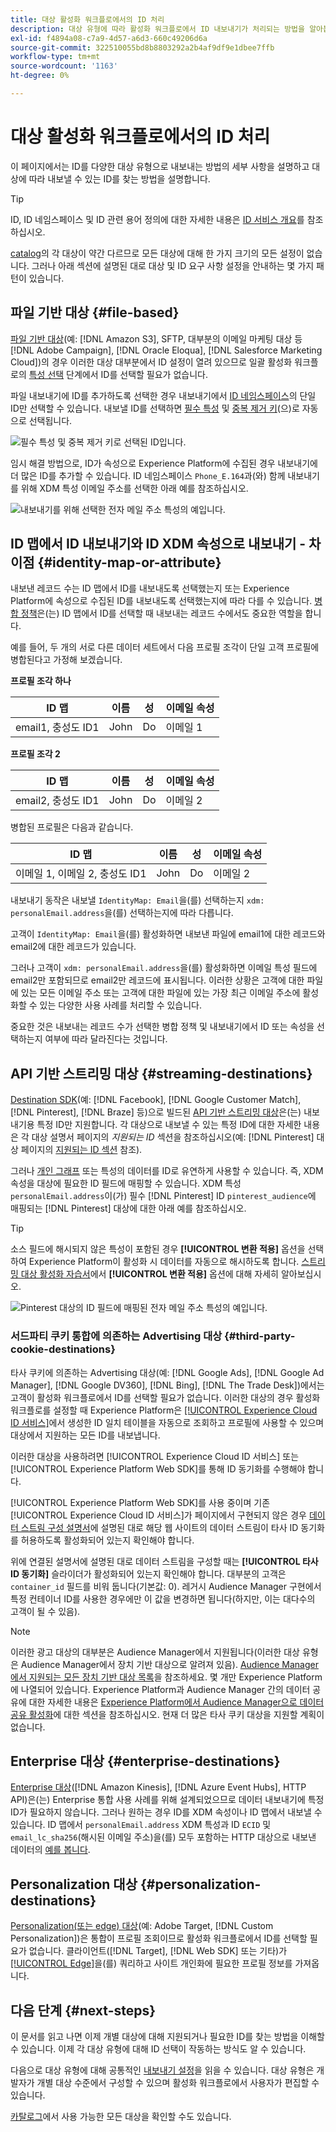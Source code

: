```yaml
---
title: 대상 활성화 워크플로에서의 ID 처리
description: 대상 유형에 따라 활성화 워크플로에서 ID 내보내기가 처리되는 방법을 알아봅니다
exl-id: f4894a08-c7a9-4d57-a6d3-660c49206d6a
source-git-commit: 322510055bd8b8803292a2b4af9df9e1dbee7ffb
workflow-type: tm+mt
source-wordcount: '1163'
ht-degree: 0%

---
```


# 대상 활성화 워크플로에서의 ID 처리

이 페이지에서는 ID를 다양한 대상 유형으로 내보내는 방법의 세부 사항을 설명하고 대상에 따라 내보낼 수 있는 ID를 찾는 방법을 설명합니다.

>[!TIP]
>
> ID, ID 네임스페이스 및 ID 관련 용어 정의에 대한 자세한 내용은 [ID 서비스 개요](/help/identity-service/home.md)를 참조하십시오.

[catalog](/help/destinations/catalog/overview.md)의 각 대상이 약간 다르므로 모든 대상에 대해 한 가지 크기의 모든 설정이 없습니다. 그러나 아래 섹션에 설명된 대로 대상 및 ID 요구 사항 설정을 안내하는 몇 가지 패턴이 있습니다.

## 파일 기반 대상 {#file-based}

[파일 기반 대상](/help/destinations/destination-types.md#file-based)(예: [!DNL Amazon S3], SFTP, 대부분의 이메일 마케팅 대상 등 [!DNL Adobe Campaign], [!DNL Oracle Eloqua], [!DNL Salesforce Marketing Cloud])의 경우 이러한 대상 대부분에서 ID 설정이 열려 있으므로 일괄 활성화 워크플로의 [특성 선택](/help/destinations/ui/activate-batch-profile-destinations.md#select-attributes) 단계에서 ID를 선택할 필요가 없습니다.

파일 내보내기에 ID를 추가하도록 선택한 경우 내보내기에서 [ID 네임스페이스](/help/identity-service/features/identity-graph-viewer.md#access-identity-graph-viewer)의 단일 ID만 선택할 수 있습니다. 내보낼 ID를 선택하면 [필수 특성](/help/destinations/ui/activate-batch-profile-destinations.md#mandatory-attributes) 및 [중복 제거 키](/help/destinations/ui/activate-batch-profile-destinations.md#deduplication-keys)(으)로 자동으로 선택됩니다.

![필수 특성 및 중복 제거 키로 선택된 ID입니다.](/help/destinations/assets/how-destinations-work/selected-identity.png)

임시 해결 방법으로, ID가 속성으로 Experience Platform에 수집된 경우 내보내기에 더 많은 ID를 추가할 수 있습니다. ID 네임스페이스 `Phone_E.164`과(와) 함께 내보내기를 위해 XDM 특성 이메일 주소를 선택한 아래 예를 참조하십시오.

![내보내기를 위해 선택한 전자 메일 주소 특성의 예입니다.](/help/destinations/assets/how-destinations-work/email-selected.png)

## ID 맵에서 ID 내보내기와 ID XDM 속성으로 내보내기 - 차이점 {#identity-map-or-attribute}

내보낸 레코드 수는 ID 맵에서 ID를 내보내도록 선택했는지 또는 Experience Platform에 속성으로 수집된 ID를 내보내도록 선택했는지에 따라 다를 수 있습니다. [병합 정책](/help/profile/merge-policies/overview.md)은(는) ID 맵에서 ID를 선택할 때 내보내는 레코드 수에서도 중요한 역할을 합니다.

예를 들어, 두 개의 서로 다른 데이터 세트에서 다음 프로필 조각이 단일 고객 프로필에 병합된다고 가정해 보겠습니다.

**프로필 조각 하나**

| ID 맵 | 이름 | 성 | 이메일 속성 |
|---------|----------|---------|--------|
| email1, 충성도 ID1 | John | Do | 이메일 1 |


**프로필 조각 2**

| ID 맵 | 이름 | 성 | 이메일 속성 |
|---------|----------|---------|--------|
| email2, 충성도 ID1 | John | Do | 이메일 2 |

병합된 프로필은 다음과 같습니다.

| ID 맵 | 이름 | 성 | 이메일 속성 |
|---------|----------|---------|--------|
| 이메일 1, 이메일 2, 충성도 ID1 | John | Do | 이메일 2 |

내보내기 동작은 내보낼 `IdentityMap: Email`을(를) 선택하는지 `xdm: personalEmail.address`을(를) 선택하는지에 따라 다릅니다.

고객이 `IdentityMap: Email`을(를) 활성화하면 내보낸 파일에 email1에 대한 레코드와 email2에 대한 레코드가 있습니다.

그러나 고객이 `xdm: personalEmail.address`을(를) 활성화하면 이메일 특성 필드에 email2만 포함되므로 email2만 레코드에 표시됩니다. 이러한 상황은 고객에 대한 파일에 있는 모든 이메일 주소 또는 고객에 대한 파일에 있는 가장 최근 이메일 주소에 활성화할 수 있는 다양한 사용 사례를 처리할 수 있습니다.

중요한 것은 내보내는 레코드 수가 선택한 병합 정책 및 내보내기에서 ID 또는 속성을 선택하는지 여부에 따라 달라진다는 것입니다.

## API 기반 스트리밍 대상 {#streaming-destinations}

[Destination SDK](/help/destinations/destination-sdk/overview.md)(예: [!DNL Facebook], [!DNL Google Customer Match], [!DNL Pinterest], [!DNL Braze] 등)으로 빌드된 [API 기반 스트리밍 대상](/help/destinations/destination-types.md#streaming-destination)은(는) 내보내기용 특정 ID만 지원합니다. 각 대상으로 내보낼 수 있는 특정 ID에 대한 자세한 내용은 각 대상 설명서 페이지의 *지원되는 ID* 섹션을 참조하십시오(예: [!DNL Pinterest] 대상 페이지의 [지원되는 ID 섹션](/help/destinations/catalog/advertising/pinterest.md) 참조).

그러나 [개인 그래프](/help/profile/merge-policies/overview.md#id-stitching) 또는 특성의 데이터를 ID로 유연하게 사용할 수 있습니다. 즉, XDM 속성을 대상에 필요한 ID 필드에 매핑할 수 있습니다. XDM 특성 `personalEmail.address`이(가) 필수 [!DNL Pinterest] ID `pinterest_audience`에 매핑되는 [!DNL Pinterest] 대상에 대한 아래 예를 참조하십시오.

>[!TIP]
>
>소스 필드에 해시되지 않은 특성이 포함된 경우 **[!UICONTROL 변환 적용]** 옵션을 선택하여 Experience Platform이 활성화 시 데이터를 자동으로 해시하도록 합니다. [스트리밍 대상 활성화 자습서](/help/destinations/ui/activate-segment-streaming-destinations.md#apply-transformation)에서 **[!UICONTROL 변환 적용]** 옵션에 대해 자세히 알아보십시오.

![Pinterest 대상의 ID 필드에 매핑된 전자 메일 주소 특성의 예입니다.](/help/destinations/assets/how-destinations-work/email-mapped-to-identity.png)

### 서드파티 쿠키 통합에 의존하는 Advertising 대상 {#third-party-cookie-destinations}

타사 쿠키에 의존하는 Advertising 대상(예: [!DNL Google Ads], [!DNL Google Ad Manager], [!DNL Google DV360], [!DNL Bing], [!DNL The Trade Desk])에서는 고객이 활성화 워크플로에서 ID를 선택할 필요가 없습니다. 이러한 대상의 경우 활성화 워크플로를 설정할 때 Experience Platform은 [[!UICONTROL Experience Cloud ID 서비스]](https://experienceleague.adobe.com/docs/id-service/using/intro/overview.html?lang=ko-KR)에서 생성한 ID 일치 테이블을 자동으로 조회하고 프로필에 사용할 수 있으며 대상에서 지원하는 모든 ID를 내보냅니다.

이러한 대상을 사용하려면 [!UICONTROL Experience Cloud ID 서비스] 또는 [!UICONTROL Experience Platform Web SDK]를 통해 ID 동기화를 수행해야 합니다.

[!UICONTROL Experience Platform Web SDK]를 사용 중이며 기존 [!UICONTROL Experience Cloud ID 서비스]가 페이지에서 구현되지 않은 경우 [데이터 스트림 구성 설명서](/help/datastreams/configure.md#create)에 설명된 대로 해당 웹 사이트의 데이터 스트림이 타사 ID 동기화를 허용하도록 활성화되어 있는지 확인해야 합니다.

위에 연결된 설명서에 설명된 대로 데이터 스트림을 구성할 때는 **[!UICONTROL 타사 ID 동기화]** 슬라이더가 활성화되어 있는지 확인해야 합니다. 대부분의 고객은 `container_id` 필드를 비워 둡니다(기본값: 0). 레거시 Audience Manager 구현에서 특정 컨테이너 ID를 사용한 경우에만 이 값을 변경하면 됩니다(하지만, 이는 대다수의 고객이 될 수 있음).

>[!NOTE]
>
>이러한 광고 대상의 대부분은 Audience Manager에서 지원됩니다(이러한 대상 유형은 Audience Manager에서 장치 기반 대상으로 알려져 있음). [Audience Manager에서 지원되는 모든 장치 기반 대상 목록](https://experienceleague.adobe.com/docs/audience-manager/user-guide/features/destinations/device-based/device-based-destinations-list.html)을 참조하세요. 몇 개만 Experience Platform에 나열되어 있습니다. Experience Platform과 Audience Manager 간의 데이터 공유에 대한 자세한 내용은 [Experience Platform에서 Audience Manager으로 데이터 공유 활성화](https://experienceleague.adobe.com/docs/audience-manager/user-guide/implementation-integration-guides/integration-experience-platform/aam-aep-audience-sharing.html#enable-aep-to-aam-data)에 대한 섹션을 참조하십시오. 현재 더 많은 타사 쿠키 대상을 지원할 계획이 없습니다.

## Enterprise 대상 {#enterprise-destinations}

[Enterprise 대상](/help/destinations/destination-types.md#advanced-enterprise-destinations)([!DNL Amazon Kinesis], [!DNL Azure Event Hubs], HTTP API)은(는) Enterprise 통합 사용 사례를 위해 설계되었으므로 데이터 내보내기에 특정 ID가 필요하지 않습니다. 그러나 원하는 경우 ID를 XDM 속성이나 ID 맵에서 내보낼 수 있습니다. ID 맵에서 `personalEmail.address` XDM 특성과 ID `ECID` 및 `email_lc_sha256`(해시된 이메일 주소)을(를) 모두 포함하는 HTTP 대상으로 내보낸 데이터의 [예를 봅니다](/help/destinations/catalog/streaming/http-destination.md#exported-data).

## Personalization 대상 {#personalization-destinations}

[Personalization(또는 edge) 대상](/help/destinations/destination-types.md#edge-personalization-destinations)(예: Adobe Target, [!DNL Custom Personalization])은 통합이 프로필 조회이므로 활성화 워크플로에서 ID를 선택할 필요가 없습니다. 클라이언트([!DNL Target], [!DNL Web SDK] 또는 기타)가 [[!UICONTROL Edge]](/help/collection/home.md#edge)을(를) 쿼리하고 사이트 개인화에 필요한 프로필 정보를 가져옵니다.

<!--
![Table with all supported identities](/help/destinations/assets/how-destinations-work/identities-table.png)

-->

## 다음 단계 {#next-steps}

이 문서를 읽고 나면 이제 개별 대상에 대해 지원되거나 필요한 ID를 찾는 방법을 이해할 수 있습니다. 이제 각 대상 유형에 대해 ID 선택이 작동하는 방식도 알 수 있습니다.

다음으로 대상 유형에 대해 공통적인 [내보내기 설정](/help/destinations/how-destinations-work/destinations-configurations.md)을 읽을 수 있습니다. 대상 유형은 개발자가 개별 대상 수준에서 구성할 수 있으며 활성화 워크플로에서 사용자가 편집할 수 있습니다.

[카탈로그](/help/destinations/catalog/overview.md)에서 사용 가능한 모든 대상을 확인할 수도 있습니다.
